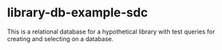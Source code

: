 # library-db-example-sdc
This is a relational database for a hypothetical library with test queries for creating and selecting on a database.
